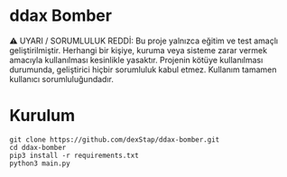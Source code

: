 # ddax Bomber
⚠️ UYARI / SORUMLULUK REDDİ:
Bu proje yalnızca eğitim ve test amaçlı geliştirilmiştir. Herhangi bir kişiye, kuruma veya sisteme zarar vermek amacıyla kullanılması kesinlikle yasaktır. Projenin kötüye kullanılması durumunda, geliştirici hiçbir sorumluluk kabul etmez. Kullanım tamamen kullanıcı sorumluluğundadır.

# Kurulum
```
git clone https://github.com/dexStap/ddax-bomber.git
cd ddax-bomber
pip3 install -r requirements.txt
python3 main.py

```
